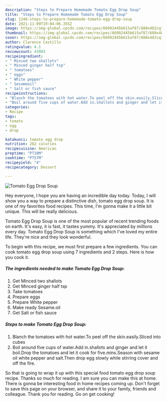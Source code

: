 ```yaml
---
description: "Steps to Prepare Homemade Tomato Egg Drop Soup"
title: "Steps to Prepare Homemade Tomato Egg Drop Soup"
slug: 1248-steps-to-prepare-homemade-tomato-egg-drop-soup
date: 2021-11-09T19:04:06.355Z
image: https://img-global.cpcdn.com/recipes/66992445b615af87/680x482cq70/tomato-egg-drop-soup-recipe-main-photo.jpg
thumbnail: https://img-global.cpcdn.com/recipes/66992445b615af87/680x482cq70/tomato-egg-drop-soup-recipe-main-photo.jpg
cover: https://img-global.cpcdn.com/recipes/66992445b615af87/680x482cq70/tomato-egg-drop-soup-recipe-main-photo.jpg
author: Clarence Castillo
ratingvalue: 4.1
reviewcount: 43993
recipeingredient:
- " Minced two shallots"
- " Minced ginger half tsp"
- " tomatoes"
- " eggs"
- " White pepper"
- " Sesameoil"
- " Salt or fish sauce"
recipeinstructions:
- "Blanch the tomatoes with hot water.To peel off the skin.easily.Sliced into cubes"
- "Boil around five cups of water.Add in.shallots and ginger and let it boil.Drop the tomatoes and let it cook for five.mins.Season with sesame oil white pepper and salt.Then drop egg slowly while stirring cover and off the fire."
categories:
- Recipe
tags:
- tomato
- egg
- drop

katakunci: tomato egg drop 
nutrition: 262 calories
recipecuisine: American
preptime: "PT10M"
cooktime: "PT57M"
recipeyield: "4"
recipecategory: Dessert

---
```



![Tomato Egg Drop Soup](https://img-global.cpcdn.com/recipes/66992445b615af87/680x482cq70/tomato-egg-drop-soup-recipe-main-photo.jpg)

Hey everyone, I hope you are having an incredible day today. Today, I will show you a way to prepare a distinctive dish, tomato egg drop soup. It is one of my favorites food recipes. This time, I'm gonna make it a little bit unique. This will be really delicious.

Tomato Egg Drop Soup is one of the most popular of recent trending foods on earth. It's easy, it is fast, it tastes yummy. It's appreciated by millions every day. Tomato Egg Drop Soup is something which I've loved my entire life. They're nice and they look wonderful.




To begin with this recipe, we must first prepare a few ingredients. You can cook tomato egg drop soup using 7 ingredients and 2 steps. Here is how you cook it.

<!--inarticleads1-->

##### The ingredients needed to make Tomato Egg Drop Soup:

1. Get  Minced two shallots
1. Get  Minced ginger half tsp
1. Take  tomatoes
1. Prepare  eggs
1. Prepare  White pepper
1. Make ready  Sesame.oil
1. Get  Salt or fish sauce




<!--inarticleads2-->

##### Steps to make Tomato Egg Drop Soup:

1. Blanch the tomatoes with hot water.To peel off the skin.easily.Sliced into cubes
1. Boil around five cups of water.Add in.shallots and ginger and let it boil.Drop the tomatoes and let it cook for five.mins.Season with sesame oil white pepper and salt.Then drop egg slowly while stirring cover and off the fire.




So that is going to wrap it up with this special food tomato egg drop soup recipe. Thanks so much for reading. I am sure you can make this at home. There is gonna be interesting food in home recipes coming up. Don't forget to save this page on your browser, and share it to your family, friends and colleague. Thank you for reading. Go on get cooking!
